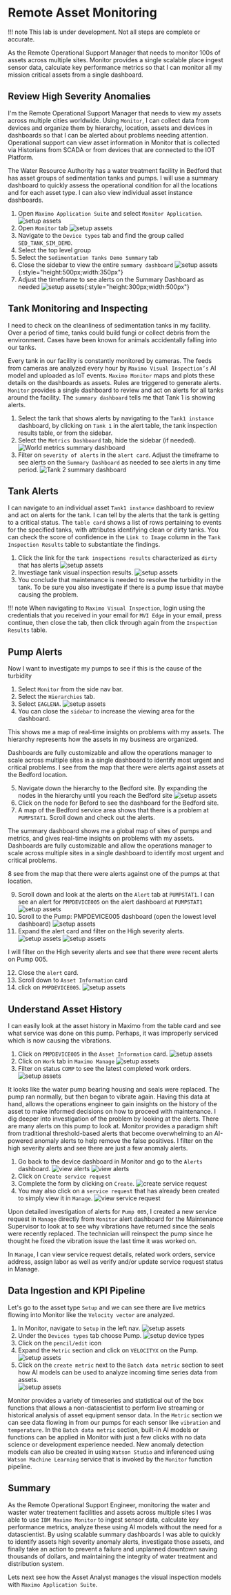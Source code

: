 # Remote Asset Monitoring

!!! note
    This lab is under development.  Not all steps are complete or accurate.

As the Remote Operational Support Manager that needs to monitor 100s of assets across multiple sites.  Monitor provides a single scalable place ingest sensor data, calculate key performance metrics so that I can monitor all my mission critical assets from a single dashboard.

## Review High Severity Anomalies

I'm the Remote Operational Support Manager that needs to view my assets across multiple cities worldwide.  Using `Monitor`, I can collect data from devices and organize them by hierarchy, location, assets and devices in dashboards so that I can be alerted about problems needing attention.  Operational support can view asset information in Monitor that is collected via Historians from SCADA or from devices that are connected to the IOT Platform.

The Water Resource Authority has a water treatment facility in Bedford that has asset groups of sedimentation tanks and pumps.  I will use a summary dashboard to quickly assess the operational condition for all the locations and for each asset type.  I can also view individual asset instance dashboards.

1. Open `Maximo Application Suite` and select `Monitor Application`. 
![setup assets](img/MM01.png)
2. Open `Monitor` tab
![setup assets](img/MM02.png)
3. Navigate to the `Device types` tab and find the group called `SED_TANK_SIM_DEMO`.
2. Select the top level group
3. Select the `Sedimentation Tanks Demo Summary` tab
4. Close the sidebar to view the entire `summary dashboard`
![setup assets](img/MM03.png){:style="height:500px;width:350px"}
5. Adjust the timeframe to see alerts on the Summary Dashboard as needed
![setup assets](img/MM04.png){:style="height:300px;width:500px"}


## Tank Monitoring and Inspecting

I need to check on the cleanliness of sedimentation tanks in my facility. Over a period of time, tanks could build fungi or collect debris from the environment.  Cases have been known for animals accidentally falling into our tanks.

Every tank in our facility is constantly monitored by cameras. The feeds from cameras are analyzed every hour by `Maximo Visual Inspection’s` AI model and uploaded as IoT events. `Maximo Monitor` maps and plots these details on the dashboards as assets. Rules are triggered to generate alerts.  `Monitor` provides a single dashboard to review and act on alerts for all tanks around the facility.  The `summary dashboard` tells me that Tank 1 is showing alerts. 

1. Select the tank that shows alerts by navigating to the `Tank1 instance` dashboard, by clicking on `Tank 1` in the alert table, the tank inspection results table, or from the sidebar.
2. Select the `Metrics Dashboard` tab, hide the sidebar (if needed).
![World metrics summary dashboard](img/MM05.png)
3. Filter on `severity of alerts` in the `alert card`.   Adjust the timeframe to see alerts on the `Summary Dashboard` as needed to see alerts in any time period.
![Tank 2 summary dashboard](img/MM06.png)

## Tank Alerts

I can navigate to an individual asset `Tank1 instance` dashboard to review and act on alerts for the tank.  I can tell by the alerts that the tank is getting to a critical status.  The `table card` shows a list of rows pertaining to events for the specified tanks, with attributes identifying clean or dirty tanks.  You can check the score of confidence in the `Link to Image` column in the `Tank Inspection Results` table to substantiate the findings.

1. Click the link for the `tank inspections results` characterized as `dirty` that has alerts
![setup assets](img/MM07.png)
2. Investiage tank visual inspection results.
![setup assets](img/MM08.png)
3. You conclude that maintenance is needed to resolve the turbidity in the tank.  To be sure you also investigate if there is a pump issue that maybe causing the problem.

!!! note
    When navigating to `Maximo Visual Inspection`, login using the credentials that you received in your email for `MVI Edge` in your email, press continue, then close the tab, then click through again from the `Inspection Results` table.


## Pump Alerts

Now I want to investigate my pumps to see if this is the cause of the turbidity<br> 

1. Select `Monitor` from the side nav bar.
2. Select the `Hierarchies` tab.
3. Select `EAGLENA`.
![setup assets](img/Monitor001.png) 
4. You can close the `sidebar` to increase the viewing area for the dashboard. 

This shows me a map of real-time insights on problems with my assets.  The hierarchy represents how the assets in my business are organized.

Dashboards are fully customizable and allow the operations manager to scale across multiple sites in a single dashboard to identify most urgent and critical problems.  I see from the map that there were alerts against assets at the Bedford location. 

5. Navigate down the hierarchy to the Bedford site. By expanding the nodes in the hierarchy until you reach the Bedford site
![setup assets](img/Monitor002.png) 
6. Click on the node for Beford to see the dashboard for the Bedford site.
7. A map of the Bedford service area shows that there is a problem at `PUMPSTAT1`.   Scroll down and check out the alerts.

The summary dashboard shows me a global map of sites of pumps and metrics, and gives real-time insights on problems with my assets.  Dashboards are fully customizable and allow the operations manager to scale across multiple sites in a single dashboard to identify most urgent and critical problems.

8 see from the map that there were alerts against one of the pumps at that location.

9. Scroll down and look at the alerts on the `Alert` tab at `PUMPSTAT1`. I can see an alert for `PMPDEVICE005` on the alert dashboard at `PUMPSTAT1`
![setup assets](img/Monitor003.png)
10. Scroll to the Pump:  PMPDEVICE005 dashboard (open the lowest level dashboard)
![setup assets](img/Monitor0041.png)
11. Expand the alert card and filter on the High severity alerts.
![setup assets](img/Monitor005.png)
![setup assets](img/Monitor0051.png)


I will filter on the High severity alerts and see that there were recent alerts on Pump 005.

12. Close the `alert` card.
13. Scroll down to `Asset Information` card
14. click on `PMPDEVICE005`.
![setup assets](img/Monitor006.png)

## Understand Asset History

I can easily look at the asset history in Maximo from the table card and see what service was done on this pump.  Perhaps, it was improperly serviced which is now causing the vibrations.
1. Click on `PMPDEVICE005` in the `Asset Information` card.
![setup assets](img/Monitor007.png)
2. Click on `Work` tab in `Maximo Manage`
![setup assets](img/Monitor0071.png)
3. Filter on status `COMP` to see the latest completed work orders.
![setup assets](img/Monitor0072.png)

It looks like the water pump bearing housing and seals were replaced. The pump ran normally, but then began to vibrate again. Having this data at hand, allows the operations engineer to gain insights on the history of the asset to make informed decisions on how to proceed with maintenance.  I dig deeper into investigation of the problem by looking at the alerts.  There are many alerts on this pump to look at.  Monitor provides a paradigm shift from traditional threshold-based alerts that become overwhelming to an AI-powered anomaly alerts to help remove the false positives.  I filter on the high severity alerts and see there are just a few anomaly alerts.

1. Go back to the device dashboard in Monitor and go to the `Alerts` dashboard.
![view alerts](img/Monitor0073.png)
![view alerts](img/Monitor0074.png)
2. Click on `Create service request`
3. Complete the form by clicking on `Create`.
![create service request](img/Monitor008.png)
4. You may also click on a `service request` that has already been created to simply view it in `Manage`.
![view service request](img/Monitor0081.png)

Upon detailed investigation of alerts for `Pump 005`, I created a new service request in `Manage` directly from `Monitor` alert dashboard for the Maintenance Supervisor to look at to see why vibrations have returned since the seals were recently replaced. The technician will reinspect the pump since he thought he fixed the vibration issue the last time it was worked on.

In `Manage`, I can view service request details, related work orders, service address, assign labor as well as verify and/or update service request status in Manage.

## Data Ingestion and KPI Pipeline

Let's go to the asset type `Setup` and we can see there are live metrics flowing into Monitor like the `Velocity vector` are analyzed.

1. In Monitor, navigate to `Setup` in the left nav.
![setup assets](img/Monitor009.png)
2. Under the `Devices types` tab choose Pump.
![setup device types](img/Monitor0091.png)
3. Click on the `pencil/edit` icon
4. Expand the `Metric` section and click on `VELOCITYX` on the Pump.
![setup assets](img/Monitor010.png)
5. Click on the `create metric` next to the `Batch data metric` section to seet how AI models can be used to analyze incoming time series data from assets.  
![setup assets](img/Monitor0101.png)

Monitor provides a variety of timeseries and statistical out of the box functions that allows a non-datascientist to perform live streaming or historical analysis of asset equipment sensor data.  In the `Metric` section we can see data flowing in from our pumps for each sensor like `vibration` and `temperature`.  In the `Batch data metric` section, built-in AI models or functions can be applied in Monitor with just a few clicks with no data science or development experience needed.  New anomaly detection models can also be created in using `Watson Studio` and inferenced using `Watson Machine Learning` service that is invoked by the `Monitor` function pipeline.


## Summary
<a name="summary"></a>

As the Remote Operational Support Engineer, monitoring the water and waster water treatement facilities and assets across multiple sites I was able to use `IBM Maximo Monitor` to ingest sensor data,  calculate key performance metrics, analyze these using AI models without the need for a datascientist.  By using scalable summary dashboards I was able to quickly to identify assets high severity anomaly alerts, investigate those assets, and finally take an action to prevent a failure and unplanned downtown saving thousands of dollars, and maintaining the integrity of water treatment and distribution system.


Lets next see how the Asset Analyst manages the visual inspection models with `Maximo Application Suite`.


